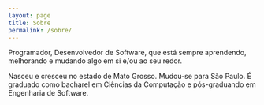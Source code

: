 ```yaml
---
layout: page
title: Sobre
permalink: /sobre/
---
```


Programador, Desenvolvedor de Software, que está sempre aprendendo, melhorando e mudando algo em si e/ou ao seu redor.

Nasceu e cresceu no estado de Mato Grosso. Mudou-se para São Paulo. É graduado como bacharel em Ciências da Computação e pós-graduando em Engenharia de Software.

